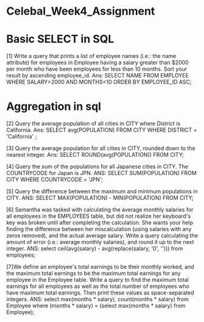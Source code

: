 # Celebal_Week4_Assignment
# Basic SELECT in SQL
[1] Write a query that prints a list of employee names (i.e.: the name attribute) for employees in Employee having a salary greater than $2000 per month who have been employees for less than 10 months. Sort your result by ascending employee_id.
Ans:
SELECT NAME FROM EMPLOYEE
WHERE SALARY>2000 AND MONTHS<10 ORDER BY EMPLOYEE_ID ASC;

# Aggregation in sql
[2] Query the average population of all cities in CITY where District is California.
Ans:
SELECT avg(POPULATION) FROM CITY
WHERE  DISTRICT = 'California' ;
 
[3] Query the average population for all cities in CITY, rounded down to the nearest integer.
Ans:
SELECT ROUND(avg(POPULATION)) 
FROM CITY;

[4] Query the sum of the populations for all Japanese cities in CITY. The COUNTRYCODE for Japan is JPN.
ANS:
SELECT SUM(POPULATION) FROM CITY
WHERE COUNTRYCODE = 'JPN';

[5] Query the difference between the maximum and minimum populations in CITY.
ANS:
SELECT MAX(POPULATION) - MIN(POPULATION) FROM CITY;

[6] Samantha was tasked with calculating the average monthly salaries for all employees in the EMPLOYEES table, but did not realize her keyboard's  key was broken until after completing the calculation. She wants your help finding the difference between her miscalculation (using salaries with any zeros removed), and the actual average salary.
Write a query calculating the amount of error (i.e.:  average monthly salaries), and round it up to the next integer.
ANS:
select ceil(avg(salary) - avg(replace(salary, '0', ''))) from employees;

[7]We define an employee's total earnings to be their monthly  worked, and the maximum total earnings to be the maximum total earnings for any employee in the Employee table. Write a query to find the maximum total earnings for all employees as well as the total number of employees who have maximum total earnings. Then print these values as  space-separated integers.
ANS:
select max(months * salary), count(months * salary) 
from Employee where (months * salary) 
= (select max(months * salary) from Employee);
